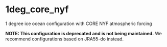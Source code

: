 # 1deg_core_nyf
1 degree ice ocean configuration with CORE NYF atmospheric forcing

**NOTE: This configuration is deprecated and is not being maintained.** We recommend configurations based on JRA55-do instead.

